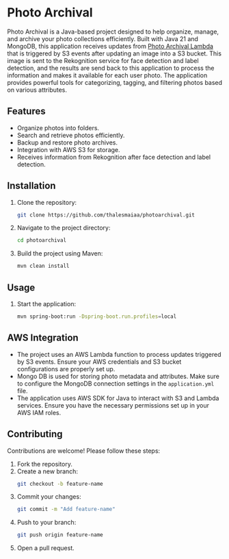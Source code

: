 # Photo Archival

Photo Archival is a Java-based project designed to help organize, manage, and archive your photo collections
efficiently. Built with Java 21 and MongoDB, this application receives updates
from [Photo Archival Lambda](https://github.com/thalesmaiaa/photo-archival-lambda)
that is triggered by S3 events after updating an image into a S3 bucket. This image is sent to the Rekognition service
for face detection and label detection, and the results are send back to this application to process the information and
makes it available for each user photo. The application provides powerful tools for categorizing, tagging, and filtering
photos based on various attributes.

## Features

- Organize photos into folders.
- Search and retrieve photos efficiently.
- Backup and restore photo archives.
- Integration with AWS S3 for storage.
- Receives information from Rekognition after face detection and label detection.

## Installation

1. Clone the repository:
   ```bash
   git clone https://github.com/thalesmaiaa/photoarchival.git
   ```
2. Navigate to the project directory:
   ```bash
   cd photoarchival
   ```
3. Build the project using Maven:
   ```bash
   mvn clean install
   ```

## Usage

1. Start the application:
   ```bash
   mvn spring-boot:run -Dspring-boot.run.profiles=local
   ```

## AWS Integration

- The project uses an AWS Lambda function to process updates triggered by S3 events.
  Ensure your AWS credentials and S3 bucket configurations are properly set up.
- Mongo DB is used for storing photo metadata and attributes.
  Make sure to configure the MongoDB connection settings in the `application.yml` file.
- The application uses AWS SDK for Java to interact with S3 and Lambda services.
  Ensure you have the necessary permissions set up in your AWS IAM roles.

## Contributing

Contributions are welcome! Please follow these steps:

1. Fork the repository.
2. Create a new branch:
   ```bash
   git checkout -b feature-name
   ```
3. Commit your changes:
   ```bash
   git commit -m "Add feature-name"
   ```
4. Push to your branch:
   ```bash
   git push origin feature-name
   ```
5. Open a pull request.
